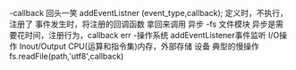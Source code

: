 -callback
   回头一笑 
    addEventListner
    (event_type,callback);
定义时，不执行，注册了
事件发生时，将注册的回调函数
拿回来调用 异步
-fs 文件模块
   异步是需要花时间，注册行为，callback
   err 
-操作系统
   addEventListener事件监听   I/O操作
   Inout/Output CPU(运算和指令集)内存，外部存储
   设备 典型的慢操作
   fs.readFile(path,'utf8',callback)